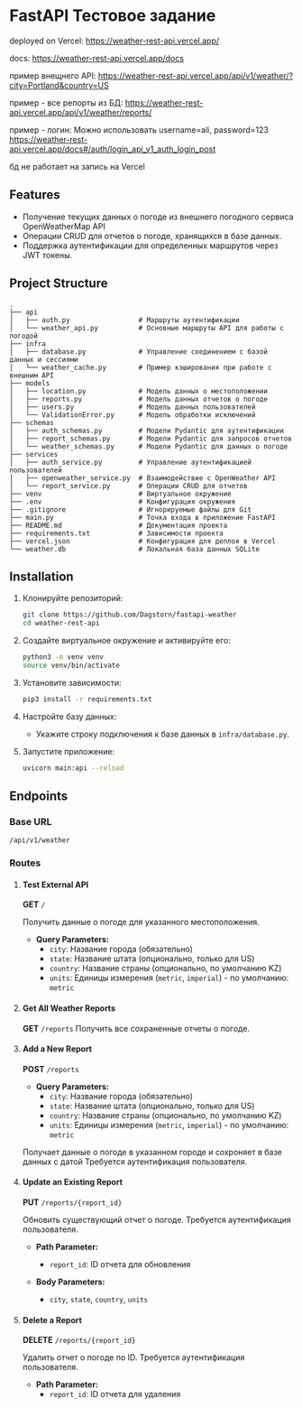 # FastAPI Тестовое задание

deployed on Vercel: https://weather-rest-api.vercel.app/

docs: https://weather-rest-api.vercel.app/docs

пример внещнего API: https://weather-rest-api.vercel.app/api/v1/weather/?city=Portland&country=US

пример - все репорты из БД: https://weather-rest-api.vercel.app/api/v1/weather/reports/

пример - логин: Можно использовать username=ali, password=123
https://weather-rest-api.vercel.app/docs#/auth/login_api_v1_auth_login_post

бд не работает на запись на Vercel

## Features
- Получение текущих данных о погоде из внешнего погодного сервиса OpenWeatherMap API
- Операции CRUD для отчетов о погоде, хранящихся в базе данных.
- Поддержка аутентификации для определенных маршрутов через JWT токены.

## Project Structure
```plaintext
.
├── api
│   ├── auth.py                 # Маршруты аутентификации
│   └── weather_api.py          # Основные маршруты API для работы с погодой
├── infra
│   ├── database.py             # Управление соединением с базой данных и сессиями
│   └── weather_cache.py        # Пример кэширования при работе с внешним API
├── models                      
│   ├── location.py             # Модель данных о местоположении
│   ├── reports.py              # Модель данных отчетов о погоде
│   ├── users.py                # Модель данных пользователей
│   └── ValidationError.py      # Модель обработки исключений
├── schemas
│   ├── auth_schemas.py         # Модели Pydantic для аутентификации
│   ├── report_schemas.py       # Модели Pydantic для запросов отчетов
│   └── weather_schemas.py      # Модели Pydantic для данных о погоде
├── services
│   ├── auth_service.py         # Управление аутентификацией пользователей
│   ├── openweather_service.py  # Взаимодействие с OpenWeather API
│   └── report_service.py       # Операции CRUD для отчетов
├── venv                        # Виртуальное окружение
├── .env                        # Конфигурация окружения
├── .gitignore                  # Игнорируемые файлы для Git
├── main.py                     # Точка входа в приложение FastAPI
├── README.md                   # Документация проекта
├── requirements.txt            # Зависимости проекта
├── vercel.json                 # Конфигурация для деплоя в Vercel
└── weather.db                  # Локальная база данных SQLite
```


## Installation
1. Клонируйте репозиторий:
   ```bash
   git clone https://github.com/Dagstorn/fastapi-weather
   cd weather-rest-api
   ```

2. Создайте виртуальное окружение и активируйте его:
   ```bash
   python3 -m venv venv
   source venv/bin/activate
   ```

3. Установите зависимости:
   ```bash
   pip3 install -r requirements.txt
   ```

4. Настройте базу данных:
   - Укажите строку подключения к базе данных в `infra/database.py`.

5. Запустите приложение:
   ```bash
   uvicorn main:api --reload
   ```

## Endpoints

### Base URL
`/api/v1/weather`

### Routes

1. #### Test External API
    **GET** `/`

    Получить данные о погоде для указанного местоположения.
    - **Query Parameters:**
      - `city`: Название города (обязательно)
      - `state`: Название штата (опционально, только для US)
      - `country`: Название страны (опционально, по умолчанию KZ)
      - `units`: Единицы измерения (`metric`, `imperial`) - по умолчанию: `metric`

2. #### Get All Weather Reports
    **GET** `/reports`
    Получить все сохраненные отчеты о погоде.

3. #### Add a New Report
    **POST** `/reports`
    - **Query Parameters:**
      - `city`: Название города (обязательно)
      - `state`: Название штата (опционально, только для US)
      - `country`: Название страны (опционально, по умолчанию KZ)
      - `units`: Единицы измерения (`metric`, `imperial`) - по умолчанию: `metric`

    Получает данные о погоде в указанном городе и сохроняет в базе данных с датой 
    Требуется аутентификация пользователя.

4. #### Update an Existing Report
    **PUT** `/reports/{report_id}`

    Обновить существующий отчет о погоде. Требуется аутентификация пользователя.

   - **Path Parameter:**
     - `report_id`: ID отчета для обновления

   - **Body Parameters:**
     - `city`, `state`, `country`, `units`

5. #### Delete a Report
    **DELETE** `/reports/{report_id}`

    Удалить отчет о погоде по ID. Требуется аутентификация пользователя.

   - **Path Parameter:**
     - `report_id`: ID отчета для удаления


